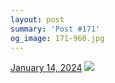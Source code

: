 ```yaml
---
layout: post
summary: 'Post #171'
og_image: 171-960.jpg
---
```


<p>
  <time>
    <a href="/171">January 14, 2024</a>
  </time>
  <a href="/171">
    <img src="{{ site.assets_url }}/171-480.jpg" srcset="{{ site.assets_url }}/171-240.jpg 240w, {{ site.assets_url }}/171-480.jpg 480w, {{ site.assets_url }}/171-720.jpg 720w, {{ site.assets_url }}/171-960.jpg 960w" sizes="(min-width: 700px) 50vw, calc(100vw - 2rem)" />
  </a>
</p>
